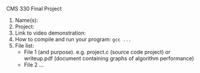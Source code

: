 CMS 330 Final Project

1. Name(s):
2. Project:
3. Link to video demonstration:
4. How to compile and run your program:
`gcc ...`
6. File list:
   * File 1 (and purpose).  e.g. project.c (source code project) or writeup.pdf (document containing graphs of algorithm performance) 
   * File 2 ...
